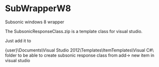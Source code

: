 SubWrapperW8
============

Subsonic windows 8 wrapper

The SubsonicResponseClass.zip is a template class for visual studio.

Just add it to 

{user}\Documents\Visual Studio 2012\Templates\ItemTemplates\Visual C#\ folder 
to be able to create subsonic response class from add-> new item in visual studio